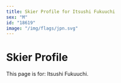 ```yaml
---
title: Skier Profile for Itsushi Fukuuchi
sex: "M"
id: "18619"
image: "/img/flags/jpn.svg" 
---
```


# Skier Profile

This page is for: Itsushi Fukuuchi.
    